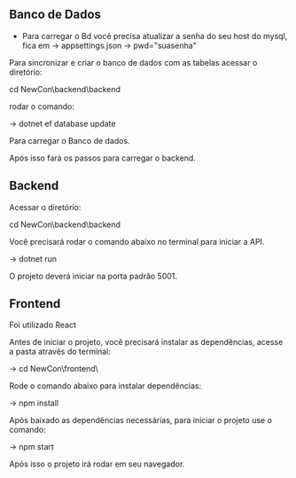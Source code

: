 
## Banco de Dados


* Para carregar o Bd você precisa atualizar a senha do seu host do mysql, fica em → appsettings.json → pwd="suasenha" 

Para sincronizar e criar o banco de dados com as tabelas acessar o diretório:

cd NewCon\backend\backend

rodar o comando:

→ dotnet ef database update

Para carregar o Banco de dados.

Após isso fará os passos para carregar o backend.

## Backend

Acessar o diretório:

cd NewCon\backend\backend

Você precisará rodar o comando abaixo no terminal para iniciar a API.

→ dotnet run

O projeto deverá iniciar na porta padrão 5001.


## Frontend

Foi utilizado React

Antes de iniciar o projeto, você precisará instalar as dependências, acesse a pasta através do terminal:

→ cd NewCon\frontend\

Rode o comando abaixo para instalar dependências:

→ npm install

Após baixado as dependências necessárias, para iniciar o projeto use o comando:

→ npm start

Após isso o projeto irá rodar em seu navegador.


